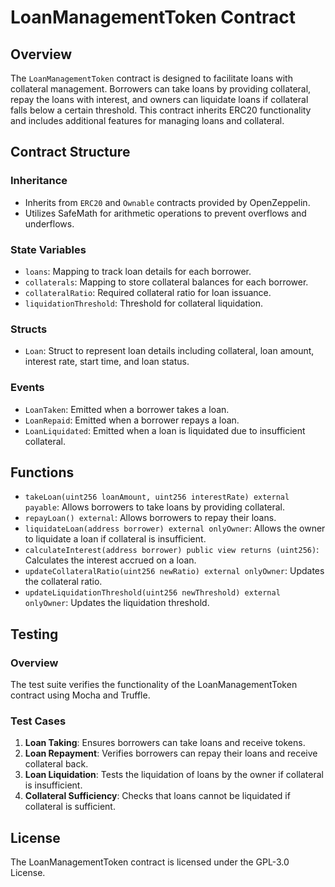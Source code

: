 # LoanManagementToken Contract

## Overview

The `LoanManagementToken` contract is designed to facilitate loans with collateral management. Borrowers can take loans by providing collateral, repay the loans with interest, and owners can liquidate loans if collateral falls below a certain threshold. This contract inherits ERC20 functionality and includes additional features for managing loans and collateral.

## Contract Structure

### Inheritance

- Inherits from `ERC20` and `Ownable` contracts provided by OpenZeppelin.
- Utilizes SafeMath for arithmetic operations to prevent overflows and underflows.

### State Variables

- `loans`: Mapping to track loan details for each borrower.
- `collaterals`: Mapping to store collateral balances for each borrower.
- `collateralRatio`: Required collateral ratio for loan issuance.
- `liquidationThreshold`: Threshold for collateral liquidation.

### Structs

- `Loan`: Struct to represent loan details including collateral, loan amount, interest rate, start time, and loan status.

### Events

- `LoanTaken`: Emitted when a borrower takes a loan.
- `LoanRepaid`: Emitted when a borrower repays a loan.
- `LoanLiquidated`: Emitted when a loan is liquidated due to insufficient collateral.

## Functions

- `takeLoan(uint256 loanAmount, uint256 interestRate) external payable`: Allows borrowers to take loans by providing collateral.
- `repayLoan() external`: Allows borrowers to repay their loans.
- `liquidateLoan(address borrower) external onlyOwner`: Allows the owner to liquidate a loan if collateral is insufficient.
- `calculateInterest(address borrower) public view returns (uint256)`: Calculates the interest accrued on a loan.
- `updateCollateralRatio(uint256 newRatio) external onlyOwner`: Updates the collateral ratio.
- `updateLiquidationThreshold(uint256 newThreshold) external onlyOwner`: Updates the liquidation threshold.

## Testing

### Overview

The test suite verifies the functionality of the LoanManagementToken contract using Mocha and Truffle.

### Test Cases

1. **Loan Taking**: Ensures borrowers can take loans and receive tokens.
2. **Loan Repayment**: Verifies borrowers can repay their loans and receive collateral back.
3. **Loan Liquidation**: Tests the liquidation of loans by the owner if collateral is insufficient.
4. **Collateral Sufficiency**: Checks that loans cannot be liquidated if collateral is sufficient.


## License

The LoanManagementToken contract is licensed under the GPL-3.0 License.

